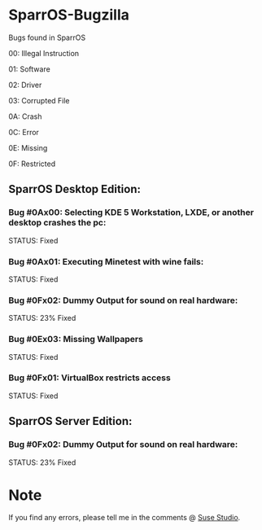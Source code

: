 # SparrOS-Bugzilla
Bugs found in SparrOS

00: Illegal Instruction

01: Software

02: Driver

03: Corrupted File

0A: Crash

0C: Error

0E: Missing

0F: Restricted
## SparrOS Desktop Edition:

### Bug #0Ax00: Selecting KDE 5 Workstation, LXDE, or another desktop crashes the pc:
STATUS: Fixed

### Bug #0Ax01: Executing Minetest with wine fails:
STATUS: Fixed

### Bug #0Fx02: Dummy Output for sound on real hardware:
STATUS: 23% Fixed

### Bug #0Ex03: Missing Wallpapers
STATUS: Fixed

### Bug #0Fx01: VirtualBox restricts access
STATUS: Fixed

## SparrOS Server Edition:

### Bug #0Fx02: Dummy Output for sound on real hardware:
STATUS: 23% Fixed

# Note
If you find any errors, please tell me in the comments @ <a href="https://susestudio.com/u/yoe">Suse Studio</a>.

